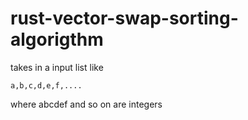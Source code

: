 # rust-vector-swap-sorting-algorigthm

takes in a input list like

```
a,b,c,d,e,f,....
```

where abcdef and so on are integers
